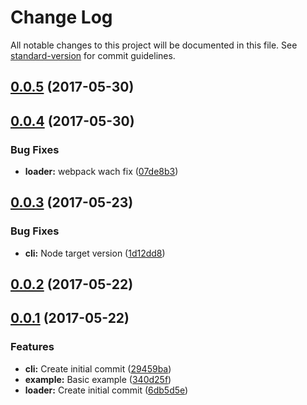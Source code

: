 # Change Log

All notable changes to this project will be documented in this file. See [standard-version](https://github.com/conventional-changelog/standard-version) for commit guidelines.

<a name="0.0.5"></a>
## [0.0.5](https://github.com/design4pro/kss-loader/compare/v0.0.4...v0.0.5) (2017-05-30)



<a name="0.0.4"></a>
## [0.0.4](https://github.com/design4pro/kss-loader/compare/v0.0.3...v0.0.4) (2017-05-30)


### Bug Fixes

* **loader:** webpack wach fix ([07de8b3](https://github.com/design4pro/kss-loader/commit/07de8b3))



<a name="0.0.3"></a>
## [0.0.3](https://github.com/design4pro/kss-loader/compare/v0.0.2...v0.0.3) (2017-05-23)


### Bug Fixes

* **cli:** Node target version ([1d12dd8](https://github.com/design4pro/kss-loader/commit/1d12dd8))



<a name="0.0.2"></a>
## [0.0.2](https://github.com/design4pro/kss-loader/compare/v0.0.1...v0.0.2) (2017-05-22)



<a name="0.0.1"></a>
## [0.0.1](https://github.com/design4pro/kss-loader/compare/29459ba...v0.0.1) (2017-05-22)


### Features

* **cli:** Create initial commit ([29459ba](https://github.com/design4pro/kss-loader/commit/29459ba))
* **example:** Basic example ([340d25f](https://github.com/design4pro/kss-loader/commit/340d25f))
* **loader:** Create initial commit ([6db5d5e](https://github.com/design4pro/kss-loader/commit/6db5d5e))
